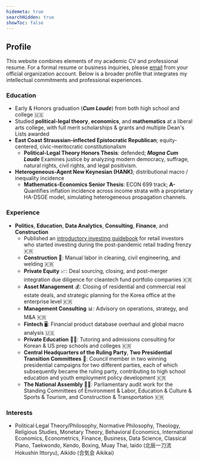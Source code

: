 ```yaml
---
hidemeta: true
searchHidden: true
showToc: false
---
```

## Profile
This website combines elements of my academic CV and professional resume. For a formal resume or business inquiries, please <a href="mailto:snowballassociates@gmail.com">email</a> from your official organization account. Below is a broader profile that integrates my intellectual commitments and professional experiences.

### Education
- Early & Honors graduation (_**Cum Laude**_) from both high school and college 🇺🇸
- Studied **political-legal theory**, **economics**, and **mathematics** at a liberal arts college, with full merit scholarships & grants and multiple Dean's Lists awarded
- <span class = "quote"> **East Coast Straussian-inflected Epistocratic Republican**; equity-centered, civic-meritocratic constitutionalism </span>
    - **Political-Legal Theory Honors Thesis**: defended; _**Magna Cum Laude**_
    Examines justice by analyzing modern democracy, suffrage, natural rights, civil rights, and legal positivism.
- <span class = "quote"> **Heterogeneous-Agent New Keynesian (HANK)**; distributional macro / inequality incidence </span>
    - **Mathematics-Economics Senior Thesis**: ECON 699 track; **A-**
    Quantifies inflation incidence across income strata with a proprietary HA-DSGE model, simulating heterogeneous propagation channels.
        

### Experience
- **Politics**, **Education**, **Data Analytics**, **Consulting**, **Finance**, and **Construction**
    - Published an [introductory investing guidebook][ref1] for retail investors who started investing during the post-pandemic retail trading frenzy 🇰🇷
    - **Construction** 👷: Manual labor in cleaning, civil engineering, and welding 🇰🇷
    - **Private Equity** 📈: Deal sourcing, closing, and post-merger integration due diligence for cleantech fund portfolio companies 🇰🇷
    - **Asset Management** 💰: Closing of residential and commercial real estate deals, and strategic planning for the Korea office at the enterprise level 🇰🇷
    - **Management Consulting** 📊: Advisory on operations, strategy, and M&A 🇰🇷
    - **Fintech** 🖥️: Financial product database overhaul and global macro analysis 🇺🇸
    - **Private Education** 🧑‍🏫: Tutoring and admissions consulting for Korean & US prep schools and colleges 🇰🇷
    - **Central Headquarters of the Ruling Party**, **Two Presidential Transition Committees** 🏦: Council member in two winning presidential campaigns for two different parties, each of which subsequently became the ruling party, contributing to high school education and youth employment policy development 🇰🇷
    - **The National Assembly** 👨‍⚖️: Parliamentary audit work for the Standing Committees of Environment & Labor, Education & Culture & Sports & Tourism, and Construction & Transportation 🇰🇷

### Interests
- Political·Legal Theory/Philosophy, Normative Philosophy, Theology, Religious Studies, Monetary Theory, Behavioral Economics, International Economics, Econometrics, Finance, Business, Data Science, Classical Piano, Taekwondo, Kendo, Boxing, Muay Thai, Iaido (北辰一刀流 Hokushin Ittoryu), Aikido (合気会 Aikikai)

[ref1]: https://www.aladin.co.kr/shop/wproduct.aspx?ItemId=285116786
